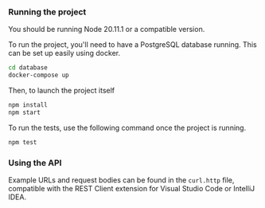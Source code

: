 
### Running the project

You should be running Node 20.11.1 or a compatible version.

To run the project, you'll need to have a PostgreSQL database running.  This can be set up easily using docker.

```bash
cd database
docker-compose up
```

Then, to launch the project itself

```bash
npm install
npm start
```

To run the tests, use the following command once the project is running.

```bash
npm test
```

### Using the API

Example URLs and request bodies can be found in the `curl.http` file, compatible with the REST Client extension for 
Visual Studio Code or IntelliJ IDEA.